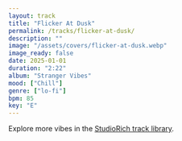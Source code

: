 ```yaml
---
layout: track
title: "Flicker At Dusk"
permalink: /tracks/flicker-at-dusk/
description: ""
image: "/assets/covers/flicker-at-dusk.webp"
image_ready: false
date: 2025-01-01
duration: "2:22"
album: "Stranger Vibes"
mood: ["Chill"]
genre: ["lo-fi"]
bpm: 85
key: "E"
---
```


Explore more vibes in the [StudioRich track library](/tracks/).
